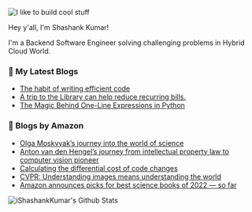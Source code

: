 ![I like to build cool stuff](https://res.cloudinary.com/dt8g3rhcy/image/upload/v1595929574/i_like_to_build_cool_shit._1_nzbwjh.png)

Hey y'all, I'm Shashank Kumar! 

I'm a Backend Software Engineer solving challenging problems in Hybrid Cloud World.

### 📕 My Latest Blogs
<!-- BLOG-POST-LIST:START -->
- [The habit of writing efficient code](https://medium.com/@ishashankkumar/the-habit-of-writing-efficient-code-153b05f04269?source=rss-d24dda280d5f------2)
- [A trip to the Library can help reduce recurring bills.](https://medium.com/swlh/a-trip-to-the-library-can-help-reduce-recurring-bills-23bca495cdf5?source=rss-d24dda280d5f------2)
- [The Magic Behind One-Line Expressions in Python](https://medium.com/swlh/the-magic-behind-one-line-expressions-in-python-816c10180c5c?source=rss-d24dda280d5f------2)
<!-- BLOG-POST-LIST:END -->

### 📕 Blogs by Amazon
<!-- AMAZON-BLOG-POST-LIST:START -->
- [Olga Moskvyak’s journey into the world of science](https://www.amazon.science/working-at-amazon/olga-moskvyaks-journey-into-the-world-of-science)
- [Anton van den Hengel’s journey from intellectual property law to computer vision pioneer](https://www.amazon.science/working-at-amazon/anton-van-den-hengels-journey-from-intellectual-property-law-to-computer-vision-pioneer)
- [Calculating the differential cost of code changes](https://www.amazon.science/blog/calculating-the-differential-cost-of-code-changes)
- [CVPR: Understanding images means understanding the world](https://www.amazon.science/blog/cvpr-understanding-images-means-understanding-the-world)
- [Amazon announces picks for best science books of 2022 — so far](https://www.amazon.science/latest-news/amazon-announces-picks-for-best-science-books-of-2022-so-far)
<!-- AMAZON-BLOG-POST-LIST:END -->



<img align="center" alt="iShashankKumar's Github Stats" src="https://github-readme-stats.vercel.app/api?username=ishashankkumar&show_icons=true&hide_border=true" />
